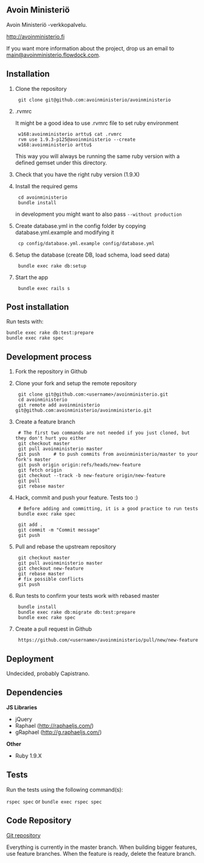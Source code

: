 ## Avoin Ministeriö

Avoin Ministeriö -verkkopalvelu.

<http://avoinministerio.fi>

If you want more information about the project, drop us an email to main@avoinministerio.flowdock.com.

## Installation

1. Clone the repository

        git clone git@github.com:avoinministerio/avoinministerio

2. .rvmrc

    It might be a good idea to use .rvmrc file to set ruby environment
    
        w168:avoinministerio arttu$ cat .rvmrc
        rvm use 1.9.3-p125@avoinministerio --create
        w168:avoinministerio arttu$
    
    This way you will always be running the same ruby version with a defined gemset under this directory.

3. Check that you have the right ruby version (1.9.X)

4. Install the required gems

        cd avoinministerio    
        bundle install

    in development you might want to also pass `--without production`

5. Create database.yml in the config folder by copying database.yml.example and modifying it

        cp config/database.yml.example config/database.yml

6. Setup the database (create DB, load schema, load seed data)

        bundle exec rake db:setup

7. Start the app

        bundle exec rails s

## Post installation

Run tests with:

    bundle exec rake db:test:prepare
    bundle exec rake spec

## Development process

1. Fork the repository in Github

2. Clone your fork and setup the remote repository

        git clone git@github.com:<username>/avoinministerio.git
        cd avoinministerio
        git remote add avoinministerio git@github.com:avoinministerio/avoinministerio.git

3. Create a feature branch

        # The first two commands are not needed if you just cloned, but they don't hurt you either
        git checkout master
        git pull avoinministerio master
        git push     # to push commits from avoinministerio/master to your fork's master
        git push origin origin:refs/heads/new-feature
        git fetch origin
        git checkout --track -b new-feature origin/new-feature
        git pull
        git rebase master

4. Hack, commit and push your feature. Tests too :)

        # Before adding and committing, it is a good practice to run tests
        bundle exec rake spec
        
        git add .
        git commit -m "Commit message"
        git push

5. Pull and rebase the upstream repository

        git checkout master
        git pull avoinministerio master
        git checkout new-feature
        git rebase master
        # fix possible conflicts
        git push

6. Run tests to confirm your tests work with rebased master

        bundle install
        bundle exec rake db:migrate db:test:prepare
        bundle exec rake spec

7. Create a pull request in Github

        https://github.com/<username>/avoinministerio/pull/new/new-feature

## Deployment

Undecided, probably Capistrano.

## Dependencies

**JS Libraries**

* jQuery
* Raphael (http://raphaeljs.com/)
* gRaphael (http://g.raphaeljs.com/)

**Other**

* Ruby 1.9.X

## Tests

Run the tests using the following command(s):

`rspec spec` or `bundle exec rspec spec`

## Code Repository

[Git repository](http://github.com/avoinministerio/avoinministerio)

Everything is currently in the master branch. When building bigger features, use feature branches. When the feature is ready, delete the feature branch.
